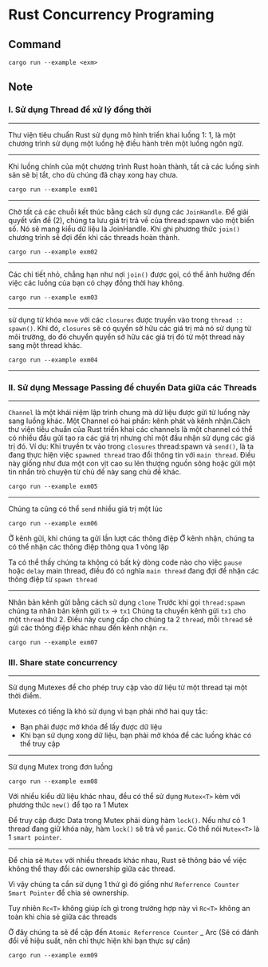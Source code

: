 # Rust Concurrency Programing
## Command

    cargo run --example <exm>

## Note

### I. Sử dụng Thread để xử lý đồng thời
---

Thư viện tiêu chuẩn Rust sử dụng mô hình triển khai luồng 1: 1, là một chương trình sử dụng một luồng hệ điều hành trên một luồng ngôn ngữ.

---

Khi luồng chính của một chương trình Rust hoàn thành, tất cả các luồng sinh sản sẽ bị tắt, cho dù chúng đã chạy xong hay chưa.

    cargo run --example exm01

---

Chờ tất cả các chuỗi kết thúc bằng cách sử dụng các `JoinHandle`. Để giải quyết vấn đề (2), chúng ta lưu giá trị trả về của thread:spawn vào một biến số. Nó sẽ mang kiểu dữ liệu là JoinHandle. Khi ghi phương thức `join()` chương trình sẽ đợi đến khi các threads hoàn thành.

    cargo run --example exm02

---

Các chi tiết nhỏ, chẳng hạn như nơi `join()` được gọi, có thể ảnh hưởng đến việc các luồng của bạn có chạy đồng thời hay không.

    cargo run --example exm03

---

sử dụng từ khóa `move` với các `closures` được truyền vào trong `thread :: spawn()`. Khi đó, `closures` sẽ có quyền sở hữu các giá trị mà nó sử dụng từ môi trường, do đó chuyển quyền sở hữu các giá trị đó từ một thread này sang một thread khác.

    cargo run --example exm04

---

### II. Sử dụng Message Passing để chuyền Data giữa các Threads
---

`Channel` là một khái niệm lập trình chung mà dữ liệu được gửi từ luồng này sang luồng khác. Một Channel có hai phần: kênh phát và kênh nhận.Cách thư viện tiêu chuẩn của Rust triển khai các channels là một channel có thể có nhiều đầu gửi tạo ra các giá trị nhưng chỉ một đầu nhận sử dụng các giá trị đó. 
Ví dụ: Khi truyền tx vào trong `closures` thread:spawn và `send()`, là ta đang thực hiện việc `spawned thread` trao đổi thông tin với `main thread`. Điều này giống như đưa một con vịt cao su lên thượng nguồn sông hoặc gửi một tin nhắn trò chuyện từ chủ đề này sang chủ đề khác.

    cargo run --example exm05

---

Chúng ta cũng có thể `send` nhiều giá trị một lúc

    cargo run --example exm06

Ở kênh gửi, khi chúng ta gửi lần lượt các thông điệp
Ở kênh nhận, chúng ta có thể nhận các thông điệp thông qua 1 vòng lặp

Ta có thể thấy chúng ta không có bất kỳ dòng code nào cho việc `pause` hoặc `delay` main thread, điều đó có nghĩa `main thread` đang đợi để nhận các thông điệp từ `spawn thread`

---

Nhân bản kênh gửi bằng cách sử dụng `clone`
Trước khi gọi `thread:spawn` chúng ta nhân bản kênh gửi `tx` → `tx1`
Chúng ta chuyển kênh gửi `tx1` cho một `thread` thứ 2. Điều này cung cấp cho chúng ta 2 `thread`, mỗi `thread` sẽ gửi các thông điệp khác nhau đến kênh nhận `rx`.

    cargo run --example exm07

### III. Share state concurrency

---

Sử dụng Mutexes để cho phép truy cập vào dữ liệu từ một thread tại một thời điểm. 

Mutexes có tiếng là khó sử dụng vì bạn phải nhớ hai quy tắc:

- Bạn phải được mở khóa để lấy được dữ liệu 
- Khi bạn sử dụng xong dữ liệu, bạn phải mở khóa để các luồng khác có thể truy cập 

---

Sử dụng Mutex trong đơn luồng 

    cargo run --example exm08

Với nhiều kiểu dữ liệu khác nhau, đều có thể sử dụng `Mutex<T>` kèm với phương thức `new()` để tạo ra 1 Mutex

Để truy cập được Data trong Mutex phải dùng hàm `lock()`. 
Nếu như có 1 thread đang giữ khóa này, hàm `lock()` sẽ trả về `panic`.
Có thể nói `Mutex<T>` là 1 `smart pointer`.

---

Để chia sẻ `Mutex` với nhiều threads khác nhau, Rust sẽ thông báo về việc không thể thay đổi các ownership giữa các thread.

Vì vậy chúng ta cần sử dụng 1 thứ gì đó giống như `Referrence Counter Smart Pointer` để chia sẻ ownership. 

Tuy nhiên `Rc<T>` không giúp ích gì trong trường hợp này vì `Rc<T>` không an toàn khi chia sẻ giữa các threads 

Ở đây chúng ta sẽ đề cập đến `Atomic Referrence Counter` _ Arc<T> 
(Sẽ có đánh đổi về hiệu suất, nên chỉ thực hiện khi bạn thực sự cần)


    cargo run --example exm09